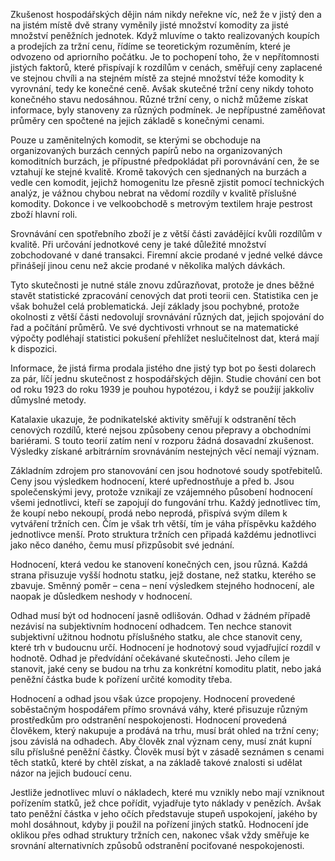 Zkušenost hospodářských dějin nám nikdy neřekne víc, než že v jistý den a na jistém místě dvě strany vyměnily jisté množství komodity za jisté množství peněžních jednotek. Když mluvíme o takto realizovaných koupích a prodejích za tržní cenu, řídíme se teoretickým rozuměním, které je odvozeno od apriorního počátku. Je to pochopení toho, že v nepřítomnosti jistých faktorů, které přispívají k rozdílům v cenách, směřují ceny zaplacené ve stejnou chvíli a na stejném místě za stejné množství téže komodity k vyrovnání, tedy ke konečné ceně. Avšak skutečné tržní ceny nikdy tohoto konečného stavu nedosáhnou. Různé tržní ceny, o nichž můžeme získat informace, byly stanoveny za různých podmínek. Je nepřípustné zaměňovat průměry cen spočtené na jejich základě s konečnými cenami.

Pouze u zaměnitelných komodit, se kterými se obchoduje na organizovaných burzách cenných papírů nebo na organizovaných komoditních burzách, je přípustné předpokládat při porovnávání cen, že se vztahují ke stejné kvalitě. Kromě takových cen sjednaných na burzách a vedle cen komodit, jejichž homogenitu lze přesně zjistit pomocí technických analýz, je vážnou chybou nebrat na vědomí rozdíly v kvalitě příslušné komodity. Dokonce i ve velkoobchodě s metrovým textilem hraje pestrost zboží hlavní roli.

Srovnávání cen spotřebního zboží je z větší části zavádějící kvůli rozdílům v kvalitě. Při určování jednotkové ceny je také důležité množství zobchodované v dané transakci. Firemní akcie prodané v jedné velké dávce přinášejí jinou cenu než akcie prodané v několika malých dávkách.

Tyto skutečnosti je nutné stále znovu zdůrazňovat, protože je dnes běžné stavět statistické zpracování cenových dat proti teorii cen. Statistika cen je však bohužel celá problematická. Její základy jsou pochybné, protože okolnosti z větší části nedovolují srovnávání různých dat, jejich spojování do řad a počítání průměrů. Ve své dychtivosti vrhnout se na matematické výpočty podléhají statistici pokušení přehlížet neslučitelnost dat, která mají k dispozici.

Informace, že jistá firma prodala jistého dne jistý typ bot po šesti dolarech za pár, líčí jednu skutečnost z hospodářských dějin. Studie chování cen bot od roku 1923 do roku 1939 je pouhou hypotézou, i když se použijí jakkoliv důmyslné metody.

Katalaxie ukazuje, že podnikatelské aktivity směřují k odstranění těch cenových rozdílů, které nejsou způsobeny cenou přepravy a obchodními bariérami. S touto teorií zatím není v rozporu žádná dosavadní zkušenost. Výsledky získané arbitrárním srovnáváním nestejných věcí nemají význam.

Základním zdrojem pro stanovování cen jsou hodnotové soudy spotřebitelů. Ceny jsou výsledkem hodnocení, které upřednostňuje a před b. Jsou společenskými jevy, protože vznikají ze vzájemného působení hodnocení všemi jednotlivci, kteří se zapojují do fungování trhu. Každý jednotlivec tím, že koupí nebo nekoupí, prodá nebo neprodá, přispívá svým dílem k vytváření tržních cen. Čím je však trh větší, tím je váha příspěvku každého jednotlivce menší. Proto struktura tržních cen připadá každému jednotlivci jako něco daného, čemu musí přizpůsobit své jednání.

Hodnocení, která vedou ke stanovení konečných cen, jsou různá. Každá strana přisuzuje vyšší hodnotu statku, jejž dostane, než statku, kterého se zbavuje. Směnný poměr – cena – není výsledkem stejného hodnocení, ale naopak je důsledkem neshody v hodnocení.

Odhad musí být od hodnocení jasně odlišován. Odhad v žádném případě nezávisí na subjektivním hodnocení odhadcem. Ten nechce stanovit subjektivní užitnou hodnotu příslušného statku, ale chce stanovit ceny, které trh v budoucnu určí. Hodnocení je hodnotový soud vyjadřující rozdíl v hodnotě. Odhad je předvídání očekávané skutečnosti. Jeho cílem je stanovit, jaké ceny se budou na trhu za konkrétní komoditu platit, nebo jaká peněžní částka bude k pořízení určité komodity třeba.

Hodnocení a odhad jsou však úzce propojeny. Hodnocení provedené soběstačným hospodářem přímo srovnává váhy, které přisuzuje různým prostředkům pro odstranění nespokojenosti. Hodnocení provedená člověkem, který nakupuje a prodává na trhu, musí brát ohled na tržní ceny; jsou závislá na odhadech. Aby člověk znal význam ceny, musí znát kupní sílu příslušné peněžní částky. Člověk musí být v zásadě seznámen s cenami těch statků, které by chtěl získat, a na základě takové znalosti si udělat názor na jejich budoucí cenu.

Jestliže jednotlivec mluví o nákladech, které mu vznikly nebo mají vzniknout pořízením statků, jež chce pořídit, vyjadřuje tyto náklady v penězích. Avšak tato peněžní částka v jeho očích představuje stupeň uspokojení, jakého by mohl dosáhnout, kdyby ji použil na pořízení jiných statků. Hodnocení jde oklikou přes odhad struktury tržních cen, nakonec však vždy směřuje ke srovnání alternativních způsobů odstranění pociťované nespokojenosti.